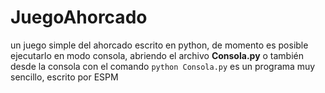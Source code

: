 # JuegoAhorcado
un juego simple del ahorcado escrito en python, de momento es posible ejecutarlo en modo consola, abriendo el archivo  **Consola.py** o también desde la consola con el comando
<code>python Consola.py</code>
es un programa muy sencillo, escrito por ESPM
